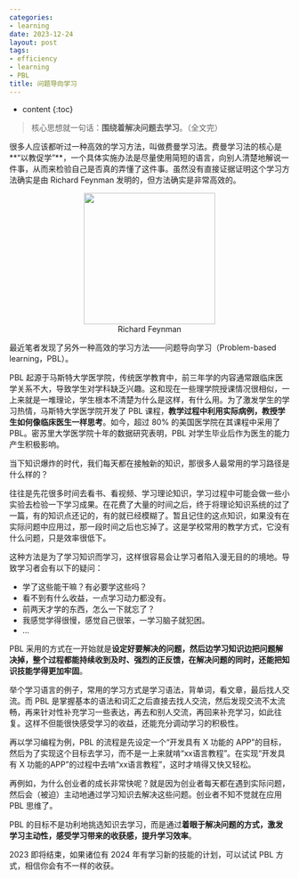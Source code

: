 ```yaml
---
categories:
- learning
date: 2023-12-24
layout: post
tags:
- efficiency
- learning
- PBL
title: 问题导向学习
---
```

* content
{:toc}
> 核心思想就一句话：**围绕着解决问题去学习**。（全文完）




很多人应该都听过一种高效的学习方法，叫做费曼学习法。费曼学习法的核心是**“以教促学”**，一个具体实施办法是尽量使用简短的语言，向别人清楚地解说一件事，从而来检验自己是否真的弄懂了这件事。虽然没有直接证据证明这个学习方法确实是由 Richard Feynman 发明的，但方法确实是非常高效的。

<figure style="text-align: center;">
    <img src="https://host.ddot.cc/tmp_a_20231224_1745.png" width=236pt>
    <figcaption style="text-align:center"> Richard Feynman</figcaption>
</figure>

最近笔者发现了另外一种高效的学习方法——问题导向学习（Problem-based learning，PBL）。

PBL 起源于马斯特大学医学院，传统医学教育中，前三年学的内容通常跟临床医学关系不大，导致学生对学科缺乏兴趣。这和现在一些理学院授课情况很相似，一上来就是一堆理论，学生根本不清楚为什么是这样，有什么用。为了激发学生的学习热情，马斯特大学医学院开发了 PBL 课程，**教学过程中利用实际病例，教授学生如何像临床医生一样思考**。如今，超过 80% 的美国医学院在其课程中采用了 PBL。密苏里大学医学院十年的数据研究表明，PBL 对学生毕业后作为医生的能力产生积极影响。

当下知识爆炸的时代，我们每天都在接触新的知识，那很多人最常用的学习路径是什么样的？

往往是先花很多时间去看书、看视频、学习理论知识，学习过程中可能会做一些小实验去检验一下学习成果。在花费了大量的时间之后，终于将理论知识系统的过了一篇，有的知识点还记的，有的就已经模糊了。暂且记住的这点知识，如果没有在实际问题中应用过，那一段时间之后也忘掉了。这是学校常用的教学方式，它没有什么问题，只是效率很低下。

这种方法是为了学习知识而学习，这样很容易会让学习者陷入漫无目的的境地。导致学习者会有以下的疑问：

- 学了这些能干嘛？有必要学这些吗？
- 看不到有什么收益，一点学习动力都没有。
- 前两天才学的东西，怎么一下就忘了？
- 我感觉学得很慢，感觉自己很笨，一学习脑子就犯困。
- ...

PBL 采用的方式在一开始就是**设定好要解决的问题，然后边学习知识边把问题解决掉，整个过程都能持续收到及时、强烈的正反馈，在解决问题的同时，还能把知识技能学得更加牢固**。

举个学习语言的例子，常用的学习方式是学习语法，背单词，看文章，最后找人交流。而 PBL 是掌握基本的语法和词汇之后直接去找人交流，然后发现交流不太流畅，再来针对性补充学习一些表达，再去和别人交流，再回来补充学习，如此往复。这样不但能很快感受学习的收益，还能充分调动学习的积极性。

再以学习编程为例，PBL 的流程是先设定一个“开发具有 X 功能的 APP”的目标，然后为了实现这个目标去学习，而不是一上来就啃“xx语言教程”。在实现“开发具有 X 功能的APP”的过程中去啃“xx语言教程”，这时才啃得又快又轻松。

再例如，为什么创业者的成长非常快呢？就是因为创业者每天都在遇到实际问题，然后会（被迫）主动地通过学习知识去解决这些问题。创业者不知不觉就在应用 PBL 思维了。

PBL 的目标不是功利地挑选知识去学习，而是通过**着眼于解决问题的方式，激发学习主动性，感受学习带来的收获感，提升学习效率**。

2023 即将结束，如果诸位有 2024 年有学习新的技能的计划，可以试试 PBL 方式，相信你会有不一样的收获。